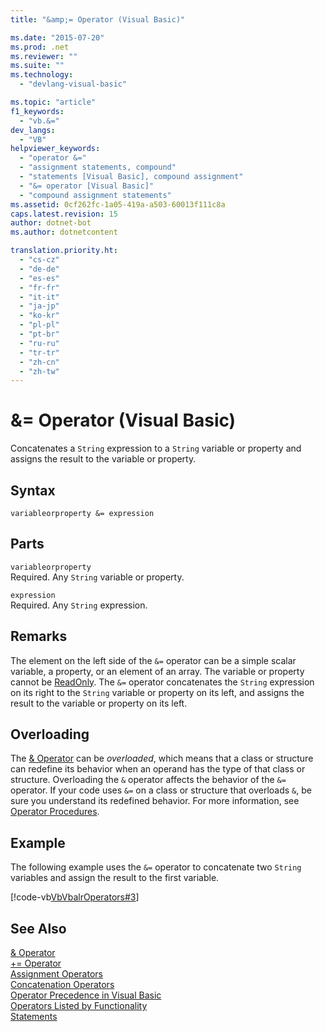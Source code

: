 ```yaml
---
title: "&amp;= Operator (Visual Basic)"

ms.date: "2015-07-20"
ms.prod: .net
ms.reviewer: ""
ms.suite: ""
ms.technology: 
  - "devlang-visual-basic"

ms.topic: "article"
f1_keywords: 
  - "vb.&="
dev_langs: 
  - "VB"
helpviewer_keywords: 
  - "operator &="
  - "assignment statements, compound"
  - "statements [Visual Basic], compound assignment"
  - "&= operator [Visual Basic]"
  - "compound assignment statements"
ms.assetid: 0cf262fc-1a05-419a-a503-60013f111c8a
caps.latest.revision: 15
author: dotnet-bot
ms.author: dotnetcontent

translation.priority.ht: 
  - "cs-cz"
  - "de-de"
  - "es-es"
  - "fr-fr"
  - "it-it"
  - "ja-jp"
  - "ko-kr"
  - "pl-pl"
  - "pt-br"
  - "ru-ru"
  - "tr-tr"
  - "zh-cn"
  - "zh-tw"
---
```

# &amp;= Operator (Visual Basic)
Concatenates a `String` expression to a `String` variable or property and assigns the result to the variable or property.  
  
## Syntax  
  
```  
variableorproperty &= expression  
```  
  
## Parts  
 `variableorproperty`  
 Required. Any `String` variable or property.  
  
 `expression`  
 Required. Any `String` expression.  
  
## Remarks  
 The element on the left side of the `&=` operator can be a simple scalar variable, a property, or an element of an array. The variable or property cannot be [ReadOnly](../../../visual-basic/language-reference/modifiers/readonly.md). The `&=` operator concatenates the `String` expression on its right to the `String` variable or property on its left, and assigns the result to the variable or property on its left.  
  
## Overloading  
 The [& Operator](../../../visual-basic/language-reference/operators/concatenation-operator.md) can be *overloaded*, which means that a class or structure can redefine its behavior when an operand has the type of that class or structure. Overloading the `&` operator affects the behavior of the `&=` operator. If your code uses `&=` on a class or structure that overloads `&`, be sure you understand its redefined behavior. For more information, see [Operator Procedures](../../../visual-basic/programming-guide/language-features/procedures/operator-procedures.md).  
  
## Example  
 The following example uses the `&=` operator to concatenate two `String` variables and assign the result to the first variable.  
  
 [!code-vb[VbVbalrOperators#3](../../../visual-basic/language-reference/operators/codesnippet/VisualBasic/and-assignment-operator_1.vb)]  
  
## See Also  
 [& Operator](../../../visual-basic/language-reference/operators/concatenation-operator.md)   
 [+= Operator](../../../visual-basic/language-reference/operators/addition-assignment-operator.md)   
 [Assignment Operators](../../../visual-basic/language-reference/operators/assignment-operators.md)   
 [Concatenation Operators](../../../visual-basic/language-reference/operators/concatenation-operators.md)   
 [Operator Precedence in Visual Basic](../../../visual-basic/language-reference/operators/operator-precedence.md)   
 [Operators Listed by Functionality](../../../visual-basic/language-reference/operators/operators-listed-by-functionality.md)   
 [Statements](../../../visual-basic/programming-guide/language-features/statements.md)
